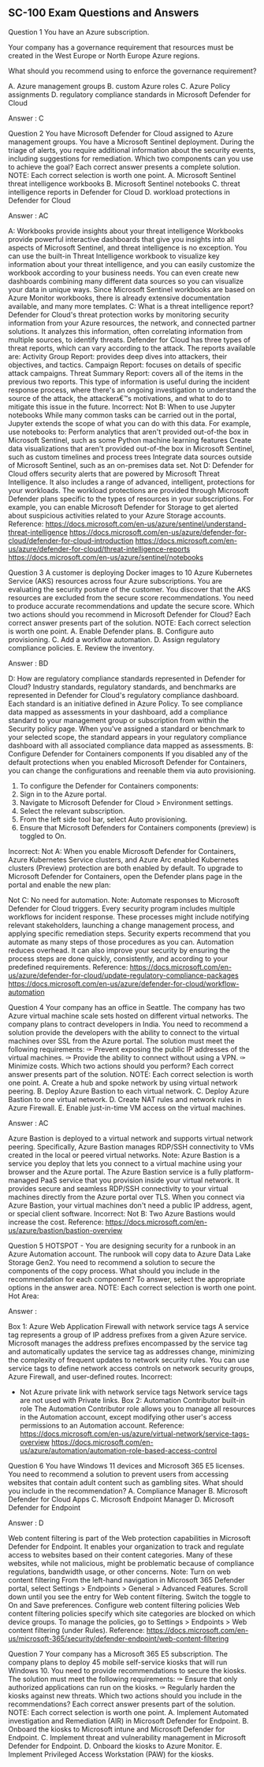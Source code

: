 ## SC-100 Exam Questions and Answers

Question 1
You have an Azure subscription.

Your company has a governance requirement that resources must be created in the West Europe or North Europe Azure regions.

What should you recommend using to enforce the governance requirement?

A. Azure management groups
B. custom Azure roles
C. Azure Policy assignments
D. regulatory compliance standards in Microsoft Defender for Cloud

Answer : C

Question 2
You have Microsoft Defender for Cloud assigned to Azure management groups.
You have a Microsoft Sentinel deployment.
During the triage of alerts, you require additional information about the security events, including suggestions for remediation.
Which two components can you use to achieve the goal? Each correct answer presents a complete solution.
NOTE: Each correct selection is worth one point.
A. Microsoft Sentinel threat intelligence workbooks
B. Microsoft Sentinel notebooks
C. threat intelligence reports in Defender for Cloud
D. workload protections in Defender for Cloud


Answer : AC

A: Workbooks provide insights about your threat intelligence
Workbooks provide powerful interactive dashboards that give you insights into all aspects of Microsoft Sentinel, and threat intelligence is no exception. You can use the built-in Threat Intelligence workbook to visualize key information about your threat intelligence, and you can easily customize the workbook according to your business needs. You can even create new dashboards combining many different data sources so you can visualize your data in unique ways. Since
Microsoft Sentinel workbooks are based on Azure Monitor workbooks, there is already extensive documentation available, and many more templates.
C: What is a threat intelligence report?
Defender for Cloud's threat protection works by monitoring security information from your Azure resources, the network, and connected partner solutions. It analyzes this information, often correlating information from multiple sources, to identify threats.
Defender for Cloud has three types of threat reports, which can vary according to the attack. The reports available are:
Activity Group Report: provides deep dives into attackers, their objectives, and tactics.
Campaign Report: focuses on details of specific attack campaigns.
Threat Summary Report: covers all of the items in the previous two reports.
This type of information is useful during the incident response process, where there's an ongoing investigation to understand the source of the attack, the attackerג€™s motivations, and what to do to mitigate this issue in the future.
Incorrect:
Not B: When to use Jupyter notebooks
While many common tasks can be carried out in the portal, Jupyter extends the scope of what you can do with this data.
For example, use notebooks to:
Perform analytics that aren't provided out-of-the box in Microsoft Sentinel, such as some Python machine learning features
Create data visualizations that aren't provided out-of-the box in Microsoft Sentinel, such as custom timelines and process trees
Integrate data sources outside of Microsoft Sentinel, such as an on-premises data set.
Not D: Defender for Cloud offers security alerts that are powered by Microsoft Threat Intelligence. It also includes a range of advanced, intelligent, protections for your workloads. The workload protections are provided through Microsoft Defender plans specific to the types of resources in your subscriptions. For example, you can enable Microsoft Defender for Storage to get alerted about suspicious activities related to your Azure Storage accounts.
Reference:
https://docs.microsoft.com/en-us/azure/sentinel/understand-threat-intelligence https://docs.microsoft.com/en-us/azure/defender-for-cloud/defender-for-cloud-introduction https://docs.microsoft.com/en-us/azure/defender-for-cloud/threat-intelligence-reports https://docs.microsoft.com/en-us/azure/sentinel/notebooks

Question 3
A customer is deploying Docker images to 10 Azure Kubernetes Service (AKS) resources across four Azure subscriptions.
You are evaluating the security posture of the customer.
You discover that the AKS resources are excluded from the secure score recommendations.
You need to produce accurate recommendations and update the secure score.
Which two actions should you recommend in Microsoft Defender for Cloud? Each correct answer presents part of the solution.
NOTE: Each correct selection is worth one point.
A. Enable Defender plans.
B. Configure auto provisioning.
C. Add a workflow automation.
D. Assign regulatory compliance policies.
E. Review the inventory.


Answer : BD

D: How are regulatory compliance standards represented in Defender for Cloud?
Industry standards, regulatory standards, and benchmarks are represented in Defender for Cloud's regulatory compliance dashboard. Each standard is an initiative defined in Azure Policy.
To see compliance data mapped as assessments in your dashboard, add a compliance standard to your management group or subscription from within the
Security policy page.
When you've assigned a standard or benchmark to your selected scope, the standard appears in your regulatory compliance dashboard with all associated compliance data mapped as assessments.
B: Configure Defender for Containers components
If you disabled any of the default protections when you enabled Microsoft Defender for Containers, you can change the configurations and reenable them via auto provisioning.
1. To configure the Defender for Containers components:
2. Sign in to the Azure portal.
3. Navigate to Microsoft Defender for Cloud > Environment settings.
4. Select the relevant subscription.
5. From the left side tool bar, select Auto provisioning.
6. Ensure that Microsoft Defenders for Containers components (preview) is toggled to On.



Incorrect:
Not A: When you enable Microsoft Defender for Containers, Azure Kubernetes Service clusters, and Azure Arc enabled Kubernetes clusters (Preview) protection are both enabled by default.
To upgrade to Microsoft Defender for Containers, open the Defender plans page in the portal and enable the new plan:


Not C: No need for automation.
Note: Automate responses to Microsoft Defender for Cloud triggers.
Every security program includes multiple workflows for incident response. These processes might include notifying relevant stakeholders, launching a change management process, and applying specific remediation steps. Security experts recommend that you automate as many steps of those procedures as you can.
Automation reduces overhead. It can also improve your security by ensuring the process steps are done quickly, consistently, and according to your predefined requirements.
Reference:
https://docs.microsoft.com/en-us/azure/defender-for-cloud/update-regulatory-compliance-packages https://docs.microsoft.com/en-us/azure/defender-for-cloud/workflow-automation

Question 4
Your company has an office in Seattle.
The company has two Azure virtual machine scale sets hosted on different virtual networks.
The company plans to contract developers in India.
You need to recommend a solution provide the developers with the ability to connect to the virtual machines over SSL from the Azure portal. The solution must meet the following requirements:
✑ Prevent exposing the public IP addresses of the virtual machines.
✑ Provide the ability to connect without using a VPN.
✑ Minimize costs.
Which two actions should you perform? Each correct answer presents part of the solution.
NOTE: Each correct selection is worth one point.
A. Create a hub and spoke network by using virtual network peering.
B. Deploy Azure Bastion to each virtual network.
C. Deploy Azure Bastion to one virtual network.
D. Create NAT rules and network rules in Azure Firewall.
E. Enable just-in-time VM access on the virtual machines.


Answer : AC

Azure Bastion is deployed to a virtual network and supports virtual network peering. Specifically, Azure Bastion manages RDP/SSH connectivity to VMs created in the local or peered virtual networks.
Note: Azure Bastion is a service you deploy that lets you connect to a virtual machine using your browser and the Azure portal. The Azure Bastion service is a fully platform-managed PaaS service that you provision inside your virtual network. It provides secure and seamless RDP/SSH connectivity to your virtual machines directly from the Azure portal over TLS. When you connect via Azure Bastion, your virtual machines don't need a public IP address, agent, or special client software.
Incorrect:
Not B: Two Azure Bastions would increase the cost.
Reference:
https://docs.microsoft.com/en-us/azure/bastion/bastion-overview

Question 5
HOTSPOT -
You are designing security for a runbook in an Azure Automation account. The runbook will copy data to Azure Data Lake Storage Gen2.
You need to recommend a solution to secure the components of the copy process.
What should you include in the recommendation for each component? To answer, select the appropriate options in the answer area.
NOTE: Each correct selection is worth one point.
Hot Area:



Answer : 

Box 1: Azure Web Application Firewall with network service tags
A service tag represents a group of IP address prefixes from a given Azure service. Microsoft manages the address prefixes encompassed by the service tag and automatically updates the service tag as addresses change, minimizing the complexity of frequent updates to network security rules.
You can use service tags to define network access controls on network security groups, Azure Firewall, and user-defined routes.
Incorrect:
* Not Azure private link with network service tags
Network service tags are not used with Private links.
Box 2: Automation Contributor built-in role
The Automation Contributor role allows you to manage all resources in the Automation account, except modifying other user's access permissions to an
Automation account.
Reference:
https://docs.microsoft.com/en-us/azure/virtual-network/service-tags-overview https://docs.microsoft.com/en-us/azure/automation/automation-role-based-access-control

Question 6
You have Windows 11 devices and Microsoft 365 E5 licenses.
You need to recommend a solution to prevent users from accessing websites that contain adult content such as gambling sites.
What should you include in the recommendation?
A. Compliance Manager
B. Microsoft Defender for Cloud Apps
C. Microsoft Endpoint Manager
D. Microsoft Defender for Endpoint

Answer : D

Web content filtering is part of the Web protection capabilities in Microsoft Defender for Endpoint. It enables your organization to track and regulate access to websites based on their content categories. Many of these websites, while not malicious, might be problematic because of compliance regulations, bandwidth usage, or other concerns.
Note: Turn on web content filtering
From the left-hand navigation in Microsoft 365 Defender portal, select Settings > Endpoints > General > Advanced Features. Scroll down until you see the entry for Web content filtering. Switch the toggle to On and Save preferences.
Configure web content filtering policies
Web content filtering policies specify which site categories are blocked on which device groups. To manage the policies, go to Settings > Endpoints > Web content filtering (under Rules).
Reference:
https://docs.microsoft.com/en-us/microsoft-365/security/defender-endpoint/web-content-filtering

Question 7
Your company has a Microsoft 365 E5 subscription.
The company plans to deploy 45 mobile self-service kiosks that will run Windows 10.
You need to provide recommendations to secure the kiosks. The solution must meet the following requirements:
✑ Ensure that only authorized applications can run on the kiosks.
✑ Regularly harden the kiosks against new threats.
Which two actions should you include in the recommendations? Each correct answer presents part of the solution.
NOTE: Each correct selection is worth one point.
A. Implement Automated investigation and Remediation (AIR) in Microsoft Defender for Endpoint.
B. Onboard the kiosks to Microsoft intune and Microsoft Defender for Endpoint.
C. Implement threat and vulnerability management in Microsoft Defender for Endpoint.
D. Onboard the kiosks to Azure Monitor.
E. Implement Privileged Access Workstation (PAW) for the kiosks.




